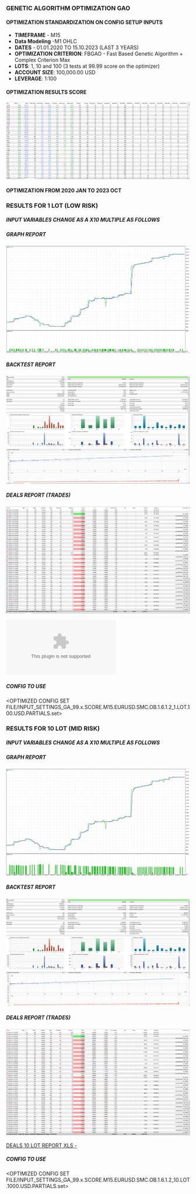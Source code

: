### GENETIC ALGORITHM OPTIMIZATION GAO
#### OPTIMIZATION STANDARDIZATION ON CONFIG SETUP INPUTS
 - **TIMEFRAME** - M15
 - **Data Modeling** -M1 OHLC
 - **DATES** - 01.01.2020 TO 15.10.2023 (LAST 3 YEARS)
 - **OPTIMIZATION CRITERION**: FBGAO - Fast Based Genetic Algorithm + Complex Criterion Max
 - **LOTS**: 1, 10 and 100 (3 tests at 99.99 score on the optimizer)
 - **ACCOUNT SIZE**: 100,000.00 USD
 - **LEVERAGE**: 1:100

#### OPTIMIZATION RESULTS SCORE
![OPTIMIZER RESULTS SCORE](REPORTS/OPTIMIZATION_SCREENSHOT.png)

#### OPTIMIZATION FROM 2020 JAN TO 2023 OCT

### RESULTS FOR 1 LOT (LOW RISK)
##### INPUT VARIABLES CHANGE AS A X10 MULTIPLE AS FOLLOWS

##### GRAPH REPORT
![GRAPH 1 LOT REPORT -](REPORTS/GRAPH_1_LOTS_100.USD_PARTIALS.png)
##### BACKTEST REPORT
![BACKTEST 1 LOT REPORT -](REPORTS/BACKTEST_1_LOTS_100.USD_PARTIALS.png)
##### DEALS REPORT (TRADES)
![DEALS 1 LOT REPORT - ](REPORTS/DEALS_1_LOTS_100.USD_PARTIALS.png)

![DEALS 1 LOT REPORT XLS - ](REPORTS/ReportTester-1051916509-1LOT.100.USD.PARTIALS.xlsx)

##### CONFIG TO USE
<OPTIMIZED CONFIG SET FILE/INPUT_SETTINGS_GA_99.x.SCORE.M15.EURUSD.SMC.OB.1.6.1.2_1.LOT.100.USD.PARTIALS.set>

### RESULTS FOR 10 LOT (MID RISK)
##### INPUT VARIABLES CHANGE AS A X10 MULTIPLE AS FOLLOWS

##### GRAPH REPORT
![GRAPH 10 LOT REPORT -](REPORTS/GRAPH_10_LOTS_1000USD_PARTIALS.png)
##### BACKTEST REPORT
![BACKTEST 10 LOT REPORT -](REPORTS/BACKTEST_10_LOTS_1000USD_PARTIALS.png)
##### DEALS REPORT (TRADES)
![DEALS 10 LOT REPORT - ](REPORTS/DEALS_10_LOTS_1000.USD_PARTIALS.png)

[DEALS 10 LOT REPORT XLS - ](REPORTS/ReportTester-1051916509-10LOT.1000.USD.PARTIALS.xlsx)

##### CONFIG TO USE
<OPTIMIZED CONFIG SET FILE/INPUT_SETTINGS_GA_99.x.SCORE.M15.EURUSD.SMC.OB.1.6.1.2_10.LOT.1000.USD.PARTIALS.set>